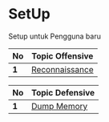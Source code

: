 # SetUp
Setup untuk Pengguna baru

No | Topic Offensive
--- | ---
**1** |  [Reconnaissance](/Offensive/Reconnaissance.sh)


No | Topic Defensive
--- | ---
**1** |  [Dump Memory](/)
